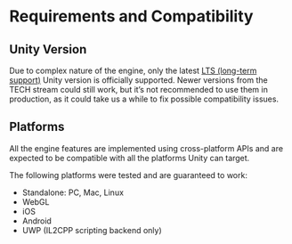 # Requirements and Compatibility

## Unity Version
Due to complex nature of the engine, only the latest [LTS (long-term support)]( https://unity3d.com/unity/qa/lts-releases) Unity version is officially supported. Newer versions from the TECH stream could still work, but it’s not recommended to use them in production, as it could take us a while to fix possible compatibility issues.

## Platforms
All the engine features are implemented using cross-platform APIs and are expected to be compatible with all the platforms Unity can target. 

The following platforms were tested and are guaranteed to work:
* Standalone: PC, Mac, Linux
* WebGL
* iOS
* Android
* UWP (IL2CPP scripting backend only)
